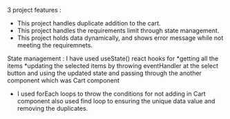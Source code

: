 3 project features : 
 * This project handles duplicate addition to the cart.
 * This project handles the requirements limit through state management.
 * This project holds data dynamically, and shows error message while not meeting the requiremnets. 
 
 
 State management : 
 I have used useState() react hooks for 
 *getting all the items 
 *updating the selected items by throwing eventHandler at the select button and using the updated state and passing through the another component which was Cart component 
 * I used forEach loops to throw the conditions for not adding in Cart component also used find loop to ensuring the unique data value and removing the duplicates.
